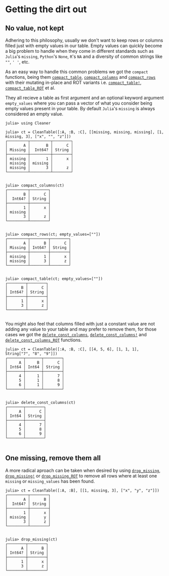 # Getting the dirt out

## No value, not kept

Adhering to this philosophy, usually we don't want to keep rows or columns filled just with empty
values in our table.
Empty values can quickly become a big problem to handle when they come in different standards
such as `Julia`'s `missing`, `Python`'s `None`, `R`'s `NA` and a diversity of common strings
like `""`, `' '`, etc.

As an easy way to handle this common problems we got the `compact` functions, being them
[`compact_table`](@ref), [`compact_columns`](@ref) and [`compact_rows`](@ref) with their mutating in-place and ROT variants
i.e. [`compact_table!`](@ref), [`compact_table_ROT`](@ref) et al.

They all recieve a table as first argument and an optional keyword argument `empty_values`
where you can pass a vector of what you consider being empty values present in your table.
By default `Julia`'s `missing` is always considered an empty value.

```jldoctest removal
julia> using Cleaner

julia> ct = CleanTable([:A, :B, :C], [[missing, missing, missing], [1, missing, 3], ["x", "", "z"]])
┌─────────┬─────────┬────────┐
│       A │       B │      C │
│ Missing │  Int64? │ String │
├─────────┼─────────┼────────┤
│ missing │       1 │      x │
│ missing │ missing │        │
│ missing │       3 │      z │
└─────────┴─────────┴────────┘


julia> compact_columns(ct)
┌─────────┬────────┐
│       B │      C │
│  Int64? │ String │
├─────────┼────────┤
│       1 │      x │
│ missing │        │
│       3 │      z │
└─────────┴────────┘


julia> compact_rows(ct; empty_values=[""])
┌─────────┬────────┬────────┐
│       A │      B │      C │
│ Missing │ Int64? │ String │
├─────────┼────────┼────────┤
│ missing │      1 │      x │
│ missing │      3 │      z │
└─────────┴────────┴────────┘


julia> compact_table(ct; empty_values=[""])
┌────────┬────────┐
│      B │      C │
│ Int64? │ String │
├────────┼────────┤
│      1 │      x │
│      3 │      z │
└────────┴────────┘


```

You might also feel that columns filled with just a constant value are not adding any value
to your table and may prefer to remove them, for those cases we got the [`delete_const_columns`](@ref),
[`delete_const_columns!`](@ref) and [`delete_const_columns_ROT`](@ref) functions.

```jldoctest removal
julia> ct = CleanTable([:A, :B, :C], [[4, 5, 6], [1, 1, 1], String["7", "8", "9"]])
┌───────┬───────┬────────┐
│     A │     B │      C │
│ Int64 │ Int64 │ String │
├───────┼───────┼────────┤
│     4 │     1 │      7 │
│     5 │     1 │      8 │
│     6 │     1 │      9 │
└───────┴───────┴────────┘


julia> delete_const_columns(ct)
┌───────┬────────┐
│     A │      C │
│ Int64 │ String │
├───────┼────────┤
│     4 │      7 │
│     5 │      8 │
│     6 │      9 │
└───────┴────────┘


```

## One missing, remove them all

A more radical aproach can be taken when desired by using [`drop_missing`](@ref), [`drop_missing!`](@ref) or
[`drop_missing_ROT`](@ref) to remove all rows where at least one `missing` or `missing_values` has been found.

```jldoctest removal
julia> ct = CleanTable([:A, :B], [[1, missing, 3], ["x", "y", "z"]])
┌─────────┬────────┐
│       A │      B │
│  Int64? │ String │
├─────────┼────────┤
│       1 │      x │
│ missing │      y │
│       3 │      z │
└─────────┴────────┘


julia> drop_missing(ct)
┌────────┬────────┐
│      A │      B │
│ Int64? │ String │
├────────┼────────┤
│      1 │      x │
│      3 │      z │
└────────┴────────┘


```
